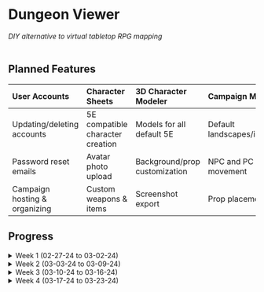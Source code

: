 # Dungeon Viewer
*DIY alternative to virtual tabletop RPG mapping*<br><br>
## Planned Features
| User Accounts | Character Sheets | 3D Character Modeler | Campaign Mapping |
| :- | :- | :- | :- |
| Updating/deleting accounts | 5E compatible character creation | Models for all default 5E | Default landscapes/interiors |
| Password reset emails | Avatar photo upload | Background/prop customization | NPC and PC movement |
| Campaign hosting & organizing | Custom weapons & items | Screenshot export | Prop placement |

## Progress
<details>
<summary>Week 1 (02-27-24 to 03-02-24)</summary>
 
* Established PHP routing and basic error handling
* Initial CSS setup
* Created reuseable header & footer elements
* Preliminary signup, signin, and signout pages & backend completed
  * Salt & hash user passwords
  * Sanitize user input against HTML & SQL sensitive characters
</details>


<details>
<summary>Week 2 (03-03-24 to 03-09-24)</summary>
 
* Created pages for users to update account info
* Started character sheet creation form
* Website licensing info, privacy policy, and about page
  * CC-BY-4.0 license of D&D 5E content & WotC Fan Content Policy
</details>


<details>
<summary>Week 3 (03-10-24 to 03-16-24)</summary>
 
* Finished character sheet creation form and database connection
* Dynamically display character sheet info and avatar on main character list page
* Set up threeJS via unpkg.com CDN
</details>


<details>
<summary>Week 4 (03-17-24 to 03-23-24)</summary>
 
* Created sample character, castle, house, and tree GLB files for character modeler
* Created lil-gui interface for changing scene elements in character modeler
* Added character stat editing and touched up character list styling
* Testing file upload for character avatars
* Set up MVC files for campaigns
</details>
